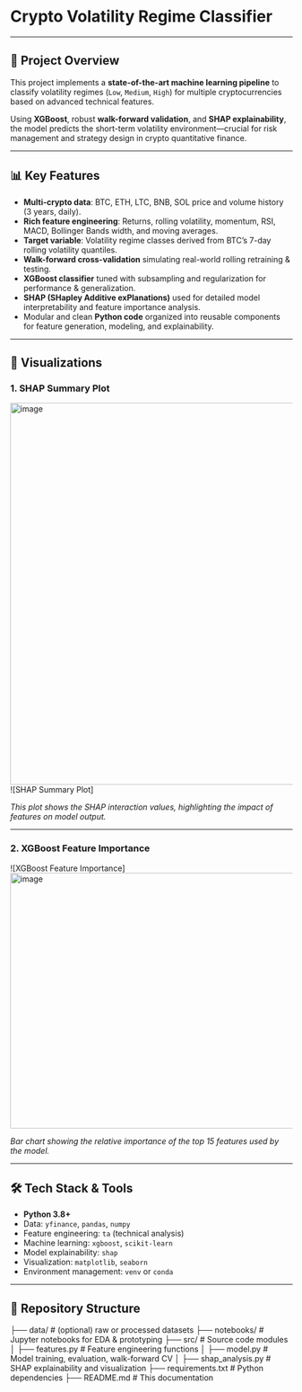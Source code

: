 # Crypto Volatility Regime Classifier

---

## 🚀 Project Overview

This project implements a **state-of-the-art machine learning pipeline** to classify volatility regimes (`Low`, `Medium`, `High`) for multiple cryptocurrencies based on advanced technical features.

Using **XGBoost**, robust **walk-forward validation**, and **SHAP explainability**, the model predicts the short-term volatility environment—crucial for risk management and strategy design in crypto quantitative finance.

---

## 📊 Key Features

- **Multi-crypto data**: BTC, ETH, LTC, BNB, SOL price and volume history (3 years, daily).
- **Rich feature engineering**: Returns, rolling volatility, momentum, RSI, MACD, Bollinger Bands width, and moving averages.
- **Target variable**: Volatility regime classes derived from BTC’s 7-day rolling volatility quantiles.
- **Walk-forward cross-validation** simulating real-world rolling retraining & testing.
- **XGBoost classifier** tuned with subsampling and regularization for performance & generalization.
- **SHAP (SHapley Additive exPlanations)** used for detailed model interpretability and feature importance analysis.
- Modular and clean **Python code** organized into reusable components for feature generation, modeling, and explainability.

---

## 📸 Visualizations

### 1. SHAP Summary Plot

<img width="627" height="680" alt="image" src="https://github.com/user-attachments/assets/ece7032b-196b-4439-8c6c-4adce6a82901" />
![SHAP Summary Plot]

*This plot shows the SHAP interaction values, highlighting the impact of features on model output.*

---

### 2. XGBoost Feature Importance

![XGBoost Feature Importance]<img width="820" height="455" alt="image" src="https://github.com/user-attachments/assets/3a6d7497-3508-4a47-8a20-d34e67de53e1" />


*Bar chart showing the relative importance of the top 15 features used by the model.*

---

## 🛠️ Tech Stack & Tools

- **Python 3.8+**
- Data: `yfinance`, `pandas`, `numpy`
- Feature engineering: `ta` (technical analysis)
- Machine learning: `xgboost`, `scikit-learn`
- Model explainability: `shap`
- Visualization: `matplotlib`, `seaborn`
- Environment management: `venv` or `conda`

---

## 📁 Repository Structure

├── data/ # (optional) raw or processed datasets
├── notebooks/ # Jupyter notebooks for EDA & prototyping
├── src/ # Source code modules
│ ├── features.py # Feature engineering functions
│ ├── model.py # Model training, evaluation, walk-forward CV
│ ├── shap_analysis.py # SHAP explainability and visualization
├── requirements.txt # Python dependencies
├── README.md # This documentation





